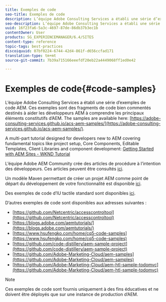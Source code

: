 ```yaml
---
title: Exemples de code
seo-title: Exemples de code
description: L’équipe Adobe Consulting Services a établi une série d’exemples de code AEM.
seo-description: L’équipe Adobe Consulting Services a établi une série d’exemples de code AEM.
uuid: 16f23fa6-5a3c-4697-87de-86db37b3ec1b
contentOwner: User
products: SG_EXPERIENCEMANAGER/6.4/SITES
content-type: reference
topic-tags: best-practices
discoiquuid: 07bf0224-6744-42d4-861f-d656ccfad171
translation-type: tm+mt
source-git-commit: 7b39a715166eeefdf20eb22a4449068ff1ed0e42

---
```



# Exemples de code{#code-samples}

L’équipe Adobe Consulting Services a établi une série d’exemples de code AEM. Ces exemples sont des fragments de code bien commentés destinés à aider les développeurs AEM à comprendre les principaux éléments constitutifs d’AEM. The samples are available here: [https://adobe-consulting-services.github.io/acs-aem-samples/](https://adobe-consulting-services.github.io/acs-aem-samples/).

A multi-part tutorial designed for developers new to AEM covering fundamental topics like project setup, Core Components, Editable Templates, Client Libraries and component development: [Getting Started with AEM Sites - WKND Tutorial](https://helpx.adobe.com/experience-manager/kt/sites/using/getting-started-wknd-tutorial-develop.html)

L’équipe Adobe AEM Community crée des articles de procédure à l’intention des développeurs. Ces articles peuvent être consultés [ici](https://helpx.adobe.com/experience-manager/topics/how-to.html).

Un modèle Maven permettant de créer un projet AEM comme point de départ du développement de votre fonctionnalité est disponible [ici](https://github.com/Adobe-Marketing-Cloud/aem-project-archetype).

Des exemples de code d’IU tactile standard sont disponibles [ici](/help/sites-developing/developing-components.md).

D’autres exemples de code sont disponibles aux adresses suivantes :

* [https://github.com/Netcentric/accesscontroltool](https://github.com/Netcentric/accesscontroltool)
* [https://blogs.adobe.com/aemtutorials/](https://blogs.adobe.com/aemtutorials/)
* [https://www.hsufengko.com/home/cq5-code-samples](https://www.hsufengko.com/home/cq5-code-samples)
* [https://github.com/code-distillery/aem-sample-project](https://github.com/code-distillery/aem-sample-project)
* [https://github.com/Adobe-Marketing-Cloud/aem-samples](https://github.com/Adobe-Marketing-Cloud/aem-samples)
* [https://github.com/Adobe-Marketing-Cloud/aem-htl-sample-todomvc](https://github.com/Adobe-Marketing-Cloud/aem-htl-sample-todomvc)

>[!NOTE]
>
>Ces exemples de code sont fournis uniquement à des fins éducatives et ne doivent être déployés que sur une instance de production d’AEM.

